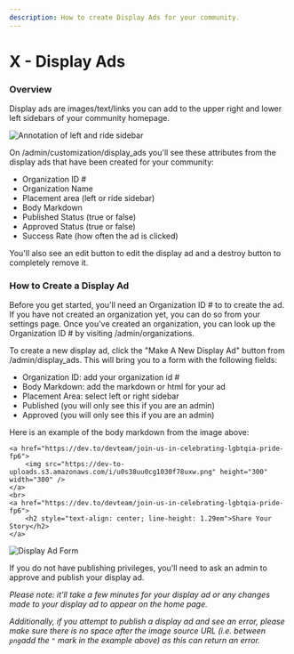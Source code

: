 ```yaml
---
description: How to create Display Ads for your community.
---
```


# X - Display Ads

### Overview

Display ads are images/text/links you can add to the upper right and lower left sidebars of your community homepage.

![Annotation of left and ride sidebar](/img/image-2020-10-19-at-3.38.53-pm.png)

On /admin/customization/display_ads you'll see these attributes from the display ads that have been created for your community:

- Organization ID \#
- Organization Name
- Placement area \(left or ride sidebar\)
- Body Markdown
- Published Status \(true or false\)
- Approved Status \(true or false\)
- Success Rate \(how often the ad is clicked\)

You'll also see an edit button to edit the display ad and a destroy button to completely remove it.

### How to Create a Display Ad

Before you get started, you'll need an Organization ID \# to to create the ad. If you have not created an organization yet, you can do so from your settings page. Once you've created an organization, you can look up the Organization ID \# by visiting /admin/organizations.

To create a new display ad, click the "Make A New Display Ad" button from /admin/display_ads. This will bring you to a form with the following fields:

- Organization ID: add your organization id \#
- Body Markdown: add the markdown or html for your ad
- Placement Area: select left or right sidebar
- Published \(you will only see this if you are an admin\)
- Approved \(you will only see this if you are an admin\)

Here is an example of the body markdown from the image above:

```text
<a href="https://dev.to/devteam/join-us-in-celebrating-lgbtqia-pride-fp6">
    <img src="https://dev-to-uploads.s3.amazonaws.com/i/u0s38uu0cg1030f78uxw.png" height="300" width="300" />
</a>
<br>
<a href="https://dev.to/devteam/join-us-in-celebrating-lgbtqia-pride-fp6">
    <h2 style="text-align: center; line-height: 1.29em">Share Your Story</h2>
</a>
```

![Display Ad Form](/img/image-2020-10-19-at-3.58.42-pm.png)

If you do not have publishing privileges, you'll need to ask an admin to approve and publish your display ad.

_Please note: it'll take a few minutes for your display ad or any changes made to your display ad to appear on the home page._

_Additionally, if you attempt to publish a display ad and see an error, please make sure there is no space after the image source URL \(i.e. between `png`add the `"` mark in the example above\) as this can return an error._
